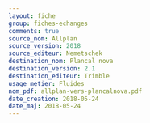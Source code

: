 ```yaml
---
layout: fiche
group: fiches-echanges
comments: true
source_nom: Allplan
source_version: 2018
source_editeur: Nemetschek
destination_nom: Plancal nova
destination_version: 2.1
destination_editeur: Trimble
usage_metier: Fluides
nom_pdf: allplan-vers-plancalnova.pdf
date_creation: 2018-05-24
date_maj: 2018-05-24
---
```

